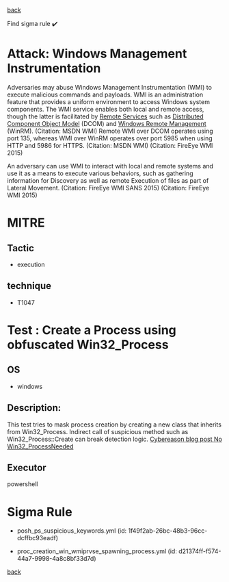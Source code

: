 
[back](../index.md)

Find sigma rule :heavy_check_mark: 

# Attack: Windows Management Instrumentation 

Adversaries may abuse Windows Management Instrumentation (WMI) to execute malicious commands and payloads. WMI is an administration feature that provides a uniform environment to access Windows system components. The WMI service enables both local and remote access, though the latter is facilitated by [Remote Services](https://attack.mitre.org/techniques/T1021) such as [Distributed Component Object Model](https://attack.mitre.org/techniques/T1021/003) (DCOM) and [Windows Remote Management](https://attack.mitre.org/techniques/T1021/006) (WinRM). (Citation: MSDN WMI) Remote WMI over DCOM operates using port 135, whereas WMI over WinRM operates over port 5985 when using HTTP and 5986 for HTTPS. (Citation: MSDN WMI) (Citation: FireEye WMI 2015)

An adversary can use WMI to interact with local and remote systems and use it as a means to execute various behaviors, such as gathering information for Discovery as well as remote Execution of files as part of Lateral Movement. (Citation: FireEye WMI SANS 2015) (Citation: FireEye WMI 2015)

# MITRE
## Tactic
  - execution


## technique
  - T1047


# Test : Create a Process using obfuscated Win32_Process
## OS
  - windows


## Description:
This test tries to mask process creation by creating a new class that inherits from Win32_Process. Indirect call of suspicious method such as Win32_Process::Create can break detection logic.
[Cybereason blog post No Win32_ProcessNeeded](https://www.cybereason.com/blog/wmi-lateral-movement-win32)


## Executor
powershell

# Sigma Rule
 - posh_ps_suspicious_keywords.yml (id: 1f49f2ab-26bc-48b3-96cc-dcffbc93eadf)

 - proc_creation_win_wmiprvse_spawning_process.yml (id: d21374ff-f574-44a7-9998-4a8c8bf33d7d)



[back](../index.md)
